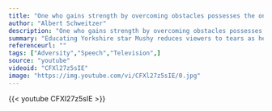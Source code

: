 ```yaml
---
title: "One who gains strength by overcoming obstacles possesses the only strength which can overcome adversity."
author: "Albert Schweitzer"
description: "One who gains strength by overcoming obstacles possesses the only strength which can overcome adversity. - Albert Schweitzer quotes from GetInspired365.com"
summary: "Educating Yorkshire star Mushy reduces viewers to tears as he struggles with his speech difficulties but overcomes them to deliver a rousing speech to his fellow students - most of whom cry as the speech progresses."
referenceurl: ""
tags: ["Adversity","Speech","Television",]
source: "youtube"
videoid: "CFXl27z5sIE"
image: "https://img.youtube.com/vi/CFXl27z5sIE/0.jpg"
---
```


{{< youtube CFXl27z5sIE >}}
